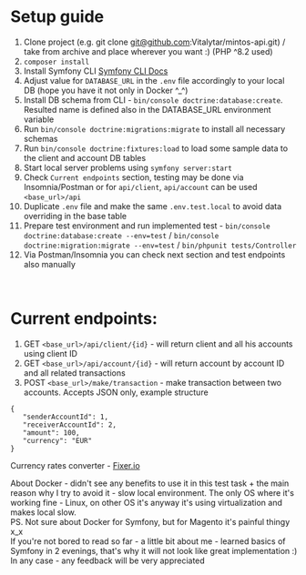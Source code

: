 # Setup guide
1. Clone project (e.g. git clone git@github.com:Vitalytar/mintos-api.git) / take from archive and place wherever you want :) (PHP ^8.2 used)
2. `composer install`
3. Install Symfony CLI [Symfony CLI Docs](https://symfony.com/download)
4. Adjust value for `DATABASE_URL` in the `.env` file accordingly to your local DB (hope you have it not only in Docker ^_^)
5. Install DB schema from CLI - `bin/console doctrine:database:create`. Resulted name is defined also in the DATABASE_URL environment variable
6. Run `bin/console doctrine:migrations:migrate` to install all necessary schemas
7. Run `bin/console doctrine:fixtures:load` to load some sample data to the client and account DB tables
8. Start local server problems using `symfony server:start`
9. Check `Current endpoints` section, testing may be done via Insomnia/Postman or for `api/client`, `api/account` can be used `<base_url>/api`
10. Duplicate `.env` file and make the same `.env.test.local` to avoid data overriding in the base table
11. Prepare test environment and run implemented test - `bin/console doctrine:database:create --env=test` / `bin/console doctrine:migration:migrate --env=test` /  `bin/phpunit tests/Controller`
12. Via Postman/Insomnia you can check next section and test endpoints also manually
<br/>

# Current endpoints:
1. GET `<base_url>/api/client/{id}` - will return client and all his accounts using client ID
2. GET `<base_url>/api/account/{id}` - will return account by account ID and all related transactions
3. POST `<base_url>/make/transaction` - make transaction between two accounts. Accepts JSON only, example structure
```
{
   "senderAccountId": 1,
   "receiverAccountId": 2,
   "amount": 100,
   "currency": "EUR"
}
```

Currency rates converter - [Fixer.io](https://fixer.io/)

About Docker - didn't see any benefits to use it in this test task + the main reason why I try to avoid it - slow local environment.
The only OS where it's working fine - Linux, on other OS it's anyway it's using virtualization and makes local slow.<br/>
PS. Not sure about Docker for Symfony, but for Magento it's painful thingy x_x<br/>
If you're not bored to read so far - a little bit about me - learned basics of Symfony in 2 evenings, that's why it will not look like great implementation :)<br/>
In any case - any feedback will be very appreciated

